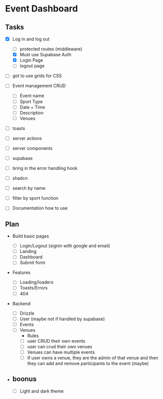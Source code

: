 # Event Dashboard

## Tasks

- [x] Log in and log out

  - [ ] protected routes (middleware)
  - [x] Must use Supabase Auth
  - [x] Login Page
  - [ ] logout page

- [ ] got to use grids for CSS
- [ ] Event management CRUD

  - [ ] Event name
  - [ ] Sport Type
  - [ ] Date + Time
  - [ ] Description
  - [ ] Venues

- [ ] toasts
- [ ] server actions
- [ ] server components
- [ ] supabase
- [ ] bring in the error handling hook
- [ ] shadcn
- [ ] search by name
- [ ] filter by sport function
- [ ] Documentation how to use

## Plan

- Build basic pages

  - [ ] Login/Logout (signin with google and email)
  - [ ] Landing
  - [ ] Dashboard
  - [ ] Submit form

- Features

  - [ ] Loading/loaders
  - [ ] Toasts/Errors
  - [ ] 404

- Backend

  - [ ] Drizzle
  - [ ] User (maybe not if handled by supabase)
  - [ ] Events
  - [ ] Venues
    - Rules
    - [ ] user CRUD their own events
    - [ ] user can crud their own venues
    - [ ] Venues can have multiple events
    - [ ] If user owns a venue, they are the admin of that venue and then they can add and remove participants to the event (maybe)

- ## boonus
  - [ ] Light and dark theme
